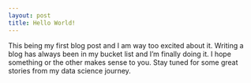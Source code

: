 ```yaml
---
layout: post
title: Hello World!
---
```




This being my first blog post and I am way too excited about it. Writing a blog has always been in my bucket list and I’m finally doing it. I hope something or the other makes sense to you. Stay tuned for some great stories from my data science journey.
